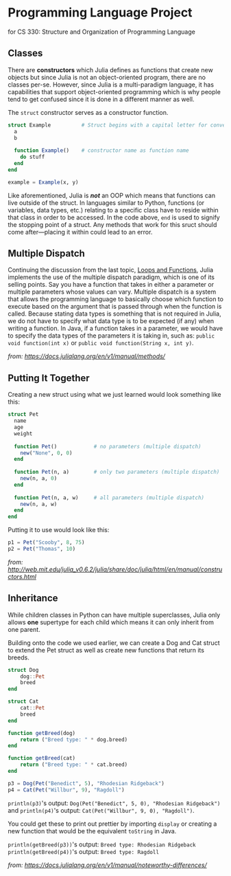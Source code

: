 # Programming Language Project
for CS 330: Structure and Organization of Programming Language


## Classes
There are **constructors** which Julia defines as functions that create new objects but since Julia is not an object-oriented program, there are no classes per-se. However, since Julia is a multi-paradigm language, it has capabilities that support object-oriented programming which is why people tend to get confused since it is done in a different manner as well.

The `struct` constructor serves as a constructor function.

```julia
struct Example          # Struct begins with a capital letter for convention
  a                     
  b
  
  function Example()    # constructor name as function name 
    do stuff
  end
end

example = Example(x, y)
```

Like aforementioned, Julia is **_not_** an OOP which means that functions can live outside of the struct. In languages similar to Python, functions (or variables, data types, etc.) relating to a specific class have to reside within that class in order to be accessed. In the code above, `end` is used to signify the stopping point of a struct. Any methods that work for this sruct should come after—placing it within could lead to an error.

## Multiple Dispatch
Continuing the discussion from the last topic, [Loops and Functions](https://github.com/alexcana/plp/blob/main/4.%20loops%20and%20functions.md), Julia implements the use of the multiple dispatch paradigm, which is one of its selling points. Say you have a function that takes in either a parameter or multiple parameters whose values can vary. Multiple dispatch is a system that allows the programming language to basically choose which function to execute based on the argument that is passed through when the function is called. Because stating data types is something that is not required in Julia, we do not have to specify what data type is to be expected (if any) when writing a function. In Java, if a function takes in a parameter, we would have to specify the data types of the parameters it is taking in, such as: `public void function(int x)` or `public void function(String x, int y)`.

*from: https://docs.julialang.org/en/v1/manual/methods/*

## Putting It Together

Creating a new struct using what we just learned would look something like this:

```julia
struct Pet
  name
  age
  weight
  
  function Pet()            # no parameters (multiple dispatch)
    new("None", 0, 0)
  end
  
  function Pet(n, a)        # only two parameters (multiple dispatch)
    new(n, a, 0)
  end
  
  function Pet(n, a, w)     # all parameters (multiple dispatch)
    new(n, a, w)
  end
end
```

Putting it to use would look like this:

```julia
p1 = Pet("Scooby", 8, 75)
p2 = Pet("Thomas", 10)
```

*from: http://web.mit.edu/julia_v0.6.2/julia/share/doc/julia/html/en/manual/constructors.html*


## Inheritance

While children classes in Python can have multiple superclasses, Julia only allows **one** supertype for each child which means it can only inherit from one parent.

Building onto the code we used earlier, we can create a Dog and Cat struct to extend the Pet struct as well as create new functions that return its breeds.

```julia
struct Dog
    dog::Pet
    breed
end

struct Cat
    cat::Pet
    breed
end

function getBreed(dog)
    return ("Breed type: " * dog.breed)
end

function getBreed(cat)
    return ("Breed type: " * cat.breed)
end
```

```julia
p3 = Dog(Pet("Benedict", 5), "Rhodesian Ridgeback")
p4 = Cat(Pet("Willbur", 9), "Ragdoll")
```
`println(p3)`'s output: `Dog(Pet("Benedict", 5, 0), "Rhodesian Ridgeback")` and `println(p4)`'s output: `Cat(Pet("Willbur", 9, 0), "Ragdoll")`.

You could get these to print out prettier by importing `display` or creating a new function that would be the equivalent  `toString` in Java.

`println(getBreed(p3))`'s output: `Breed type: Rhodesian Ridgeback`
`println(getBreed(p4))`'s output: `Breed type: Ragdoll`

*from: https://docs.julialang.org/en/v1/manual/noteworthy-differences/*


